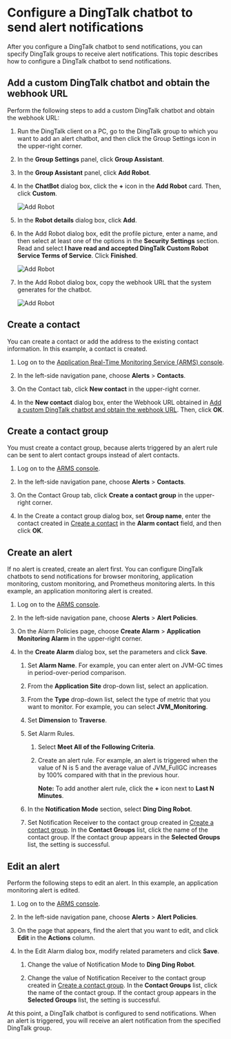 # Configure a DingTalk chatbot to send alert notifications

After you configure a DingTalk chatbot to send notifications, you can specify DingTalk groups to receive alert notifications. This topic describes how to configure a DingTalk chatbot to send notifications.

## Add a custom DingTalk chatbot and obtain the webhook URL

Perform the following steps to add a custom DingTalk chatbot and obtain the webhook URL:

1.  Run the DingTalk client on a PC, go to the DingTalk group to which you want to add an alert chatbot, and then click the Group Settings icon in the upper-right corner.

2.  In the **Group Settings** panel, click **Group Assistant**.

3.  In the **Group Assistant** panel, click **Add Robot**.

4.  In the **ChatBot** dialog box, click the **+** icon in the **Add Robot** card. Then, click **Custom**.

    ![Add Robot](https://static-aliyun-doc.oss-accelerate.aliyuncs.com/assets/img/en-US/2467758061/p43302.png)

5.  In the **Robot details** dialog box, click **Add**.

6.  In the Add Robot dialog box, edit the profile picture, enter a name, and then select at least one of the options in the **Security Settings** section. Read and select **I have read and accepted DingTalk Custom Robot Service Terms of Service**. Click **Finished**.

    ![Add Robot](https://static-aliyun-doc.oss-accelerate.aliyuncs.com/assets/img/en-US/2467758061/p43303.png)

7.  In the Add Robot dialog box, copy the webhook URL that the system generates for the chatbot.

    ![Add Robot](https://static-aliyun-doc.oss-accelerate.aliyuncs.com/assets/img/en-US/2467758061/p43304.png)


## Create a contact

You can create a contact or add the address to the existing contact information. In this example, a contact is created.

1.  Log on to the [Application Real-Time Monitoring Service \(ARMS\) console](https://arms-ap-southeast-1.console.aliyun.com/#/home).

2.  In the left-side navigation pane, choose **Alerts** \> **Contacts**.

3.  On the Contact tab, click **New contact** in the upper-right corner.

4.  In the **New contact** dialog box, enter the Webhook URL obtained in [Add a custom DingTalk chatbot and obtain the webhook URL](#section_3tb_85o_qd0). Then, click **OK**.


## Create a contact group

You must create a contact group, because alerts triggered by an alert rule can be sent to alert contact groups instead of alert contacts.

1.  Log on to the [ARMS console](https://arms-ap-southeast-1.console.aliyun.com/#/home).

2.  In the left-side navigation pane, choose **Alerts** \> **Contacts**.

3.  On the Contact Group tab, click **Create a contact group** in the upper-right corner.

4.  In the Create a contact group dialog box, set **Group name**, enter the contact created in [Create a contact](#section_tvi_of1_0xy) in the **Alarm contact** field, and then click **OK**.


## Create an alert

If no alert is created, create an alert first. You can configure DingTalk chatbots to send notifications for browser monitoring, application monitoring, custom monitoring, and Prometheus monitoring alerts. In this example, an application monitoring alert is created.

1.  Log on to the [ARMS console](https://arms-ap-southeast-1.console.aliyun.com/#/home).

2.  In the left-side navigation pane, choose **Alerts** \> **Alert Policies**.

3.  On the Alarm Policies page, choose **Create Alarm** \> **Application Monitoring Alarm** in the upper-right corner.

4.  In the **Create Alarm** dialog box, set the parameters and click **Save**.

    1.  Set **Alarm Name**. For example, you can enter alert on JVM-GC times in period-over-period comparison.

    2.  From the **Application Site** drop-down list, select an application.

    3.  From the **Type** drop-down list, select the type of metric that you want to monitor. For example, you can select **JVM\_Monitoring**.

    4.  Set **Dimension** to **Traverse**.

    5.  Set Alarm Rules.

        1.  Select **Meet All of the Following Criteria**.
        2.  Create an alert rule. For example, an alert is triggered when the value of N is 5 and the average value of JVM\_FullGC increases by 100% compared with that in the previous hour.

            **Note:** To add another alert rule, click the **+** icon next to **Last N Minutes**.

    6.  In the **Notification Mode** section, select **Ding Ding Robot**.

    7.  Set Notification Receiver to the contact group created in [Create a contact group](#section_1kq_68o_xg6). In the **Contact Groups** list, click the name of the contact group. If the contact group appears in the **Selected Groups** list, the setting is successful.


## Edit an alert

Perform the following steps to edit an alert. In this example, an application monitoring alert is edited.

1.  Log on to the [ARMS console](https://arms-ap-southeast-1.console.aliyun.com/#/home).

2.  In the left-side navigation pane, choose **Alerts** \> **Alert Policies**.

3.  On the page that appears, find the alert that you want to edit, and click **Edit** in the **Actions** column.

4.  In the Edit Alarm dialog box, modify related parameters and click **Save**.

    1.  Change the value of Notification Mode to **Ding Ding Robot**.

    2.  Change the value of Notification Receiver to the contact group created in [Create a contact group](#section_1kq_68o_xg6). In the **Contact Groups** list, click the name of the contact group. If the contact group appears in the **Selected Groups** list, the setting is successful.


At this point, a DingTalk chatbot is configured to send notifications. When an alert is triggered, you will receive an alert notification from the specified DingTalk group.

